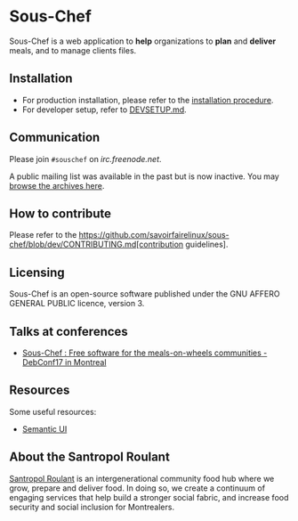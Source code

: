 # Sous-Chef

Sous-Chef is a web application to **help** organizations to **plan** and **deliver** meals, and to manage clients files.

## Installation

- For production installation, please refer to the [installation procedure](INSTALL.md).
- For developer setup, refer to [DEVSETUP.md](DEVSETUP.md).

## Communication

Please join `#souschef` on *irc.freenode.net*.

A public mailing list was available in the past but is now inactive. You may [browse the archives here](https://lists.savoirfairelinux.net/pipermail/sous-chef/).

## How to contribute

Please refer to the https://github.com/savoirfairelinux/sous-chef/blob/dev/CONTRIBUTING.md[contribution guidelines].

## Licensing

Sous-Chef is an open-source software published under the GNU AFFERO GENERAL PUBLIC licence, version 3.

## Talks at conferences

- [Sous-Chef : Free software for the meals-on-wheels communities - DebConf17 in Montreal](docs/meetup/DebConf17_SousChef_Talk_20170805.pdf)

## Resources

Some useful resources:

* [Semantic UI](http://semantic-ui.com)

## About the Santropol Roulant

[Santropol Roulant](https://santropolroulant.org/) is an intergenerational community food hub where we grow, prepare and deliver food. In doing so, we create a continuum of engaging services that help build a stronger social fabric, and increase food security and social inclusion for Montrealers.
